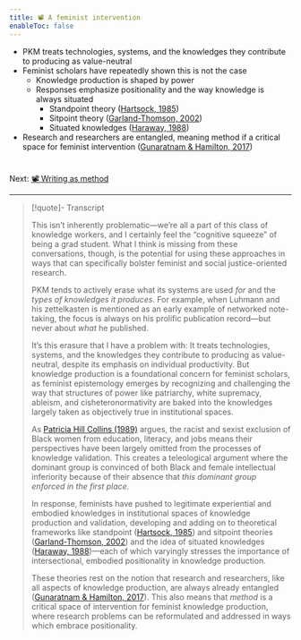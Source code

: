 ```yaml
---
title: 📽️ A feminist intervention
enableToc: false
---
```


* PKM treats technologies, systems, and the knowledges they contribute to producing as value-neutral 
* Feminist scholars have repeatedly shown this is not the case
  * Knowledge production is shaped by power
  * Responses emphasize positionality and the way knowledge is always situated
    * Standpoint theory ([Hartsock, 1985](References/Hartsock,%201985.md))
    * Sitpoint theory ([Garland-Thomson, 2002](References/Garland-Thomson,%202002.md))
    * Situated knowledges ([Haraway, 1988](References/Haraway,%201988.md))
* Research and researchers are entangled, meaning method if a critical space for feminist intervention ([Gunaratnam & Hamilton, 2017](References/Gunaratnam%20&%20Hamilton,%202017.md))

# 

Next: [📽️ Writing as method](pr8%20Writing%20as%20method.md)

---

 > 
 > \[!quote\]- Transcript
 > 
 > This isn’t inherently problematic—we’re all a part of this class of knowledge workers, and I certainly feel the “cognitive squeeze” of being a grad student. What I think is missing from these conversations, though, is the potential for using these approaches in ways that can specifically bolster feminist and social justice-oriented research.
 > 
 > PKM tends to actively erase what its systems are used *for* and the *types of knowledges it produces.* For example, when Luhmann and his zettelkasten is mentioned as an early example of networked note-taking, the focus is always on his prolific publication record—but never about *what* he published.
 > 
 > It’s this erasure that I have a problem with: It treats technologies, systems, and the knowledges they contribute to producing as value-neutral, despite its emphasis on individual productivity. But knowledge production is a foundational concern for feminist scholars, as feminist epistemology emerges by recognizing and challenging the way that structures of power like patriarchy, white supremacy, ableism, and cisheteronormativity are baked into the knowledges largely taken as objectively true in institutional spaces.
 > 
 > As [Patricia Hill Collins (1989)](References/Hill%20Collins,%201989.md) argues, the racist and sexist exclusion of Black women from education, literacy, and jobs means their perspectives have been largely omitted from the processes of knowledge validation. This creates a teleological argument where the dominant group is convinced of both Black and female intellectual inferiority because of their absence that *this dominant group enforced in the first place.*
 > 
 > In response, feminists have pushed to legitimate experiential and embodied knowledges in institutional spaces of knowledge production and validation, developing and adding on to theoretical frameworks like standpoint ([Hartsock, 1985](References/Hartsock,%201985.md)) and sitpoint theories ([Garland-Thomson, 2002](References/Garland-Thomson,%202002.md)) and the idea of situated knowledges ([Haraway, 1988](References/Haraway,%201988.md))—each of which varyingly stresses the importance of intersectional, embodied positionality in knowledge production.
 > 
 > These theories rest on the notion that research and researchers, like all aspects of knowledge production, are always already entangled ([Gunaratnam & Hamilton, 2017](References/Gunaratnam%20&%20Hamilton,%202017.md)). This also means that *method* is a critical space of intervention for feminist knowledge production, where research problems can be reformulated and addressed in ways which embrace positionality.
